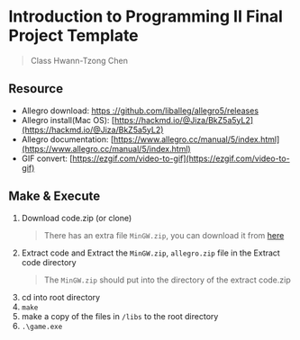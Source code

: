 # Introduction to Programming II Final Project Template
> Class Hwann-Tzong Chen

## Resource

- Allegro download: [https ://github.com/liballeg/allegro5/releases](https://github.com/liballeg/allegro5/releases)
- Allegro install(Mac OS): [https://hackmd.io/@Jiza/BkZ5a5yL2](https://hackmd.io/@Jiza/BkZ5a5yL2)
- Allegro documentation: [https://www.allegro.cc/manual/5/index.html](https://www.allegro.cc/manual/5/index.html)
- GIF convert: [https://ezgif.com/video-to-gif](https://ezgif.com/video-to-gif)


## Make & Execute
1. Download code.zip (or clone)
    > There has an extra file `MinGW.zip`, you can download it from [here](https://drive.google.com/file/d/1FSgx6IQebsziu2vYENt-Jz2YVg7aVoX4/view?usp=sharing)
2. Extract code and Extract the `MinGW.zip`, `allegro.zip` file in the Extract code directory
    > The `MinGW.zip` should put into the directory of the extract code.zip
3. cd into root directory
4. `make`
5. make a copy of the files in `/libs` to the root directory
6. `.\game.exe`

